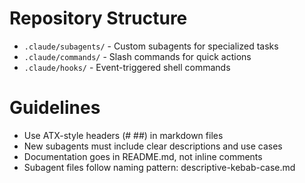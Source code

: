 # Repository Structure
- `.claude/subagents/` - Custom subagents for specialized tasks
- `.claude/commands/` - Slash commands for quick actions
- `.claude/hooks/` - Event-triggered shell commands

# Guidelines
- Use ATX-style headers (# ##) in markdown files
- New subagents must include clear descriptions and use cases
- Documentation goes in README.md, not inline comments
- Subagent files follow naming pattern: descriptive-kebab-case.md